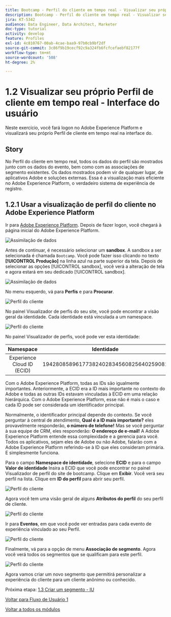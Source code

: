 ```yaml
---
title: Bootcamp - Perfil do cliente em tempo real - Visualizar seu próprio Perfil do cliente em tempo real - Interface do usuário
description: Bootcamp - Perfil do cliente em tempo real - Visualizar seu próprio Perfil do cliente em tempo real - Interface do usuário
jira: KT-5342
audience: Data Engineer, Data Architect, Marketer
doc-type: tutorial
activity: develop
feature: Profiles
exl-id: 4c810767-00ab-4cae-baa9-97b0cb9bf2df
source-git-commit: 3c86f9b19cecf92c9a324fb6fcfcefaebf82177f
workflow-type: tm+mt
source-wordcount: '508'
ht-degree: 2%

---
```


# 1.2 Visualizar seu próprio Perfil de cliente em tempo real - Interface do usuário

Neste exercício, você fará logon no Adobe Experience Platform e visualizará seu próprio Perfil de cliente em tempo real na interface do.

## Story

No Perfil do cliente em tempo real, todos os dados do perfil são mostrados junto com os dados do evento, bem como com as associações de segmento existentes. Os dados mostrados podem vir de qualquer lugar, de aplicativos Adobe e soluções externas. Essa é a visualização mais eficiente no Adobe Experience Platform, o verdadeiro sistema de experiência de registro.

## 1.2.1 Usar a visualização de perfil do cliente no Adobe Experience Platform

Ir para [Adobe Experience Platform](https://experience.adobe.com/platform). Depois de fazer logon, você chegará à página inicial do Adobe Experience Platform.

![Assimilação de dados](./images/home.png)

Antes de continuar, é necessário selecionar um **sandbox**. A sandbox a ser selecionada é chamada ``Bootcamp``. Você pode fazer isso clicando no texto **[!UICONTROL Produção]** na linha azul na parte superior da tela. Depois de selecionar as opções [!UICONTROL sandbox], você verá a alteração de tela e agora estará em seu dedicado [!UICONTROL sandbox].

![Assimilação de dados](./images/sb1.png)

No menu esquerdo, vá para **Perfis** e para **Procurar**.

![Perfil do cliente](./images/homemenu.png)

No painel Visualizador de perfis do seu site, você pode encontrar a visão geral da identidade. Cada identidade está vinculada a um namespace.

![Perfil do cliente](./images/identities.png)

No painel Visualizador de perfis, você pode ver esta identidade:

| Namespace | Identidade |
|:-------------:| :---------------:|
| Experience Cloud ID (ECID) | 19428085896177382402834560825640259081 |

Com o Adobe Experience Platform, todas as IDs são igualmente importantes. Anteriormente, a ECID era a ID mais importante no contexto do Adobe e todas as outras IDs estavam vinculadas à ECID em uma relação hierárquica. Com o Adobe Experience Platform, esse não é mais o caso e cada ID pode ser considerada um identificador principal.

Normalmente, o identificador principal depende do contexto. Se você perguntar à central de atendimento, **Qual é a ID mais importante?** eles provavelmente responderão, **o número de telefone!** Mas se você perguntar à sua equipe de CRM, eles responderão: **O endereço de e-mail!**  A Adobe Experience Platform entende essa complexidade e a gerencia para você. Todos os aplicativos, sejam eles de Adobe ou não Adobe, falarão com a Adobe Experience Platform referindo-se à ID que eles consideram primária. E simplesmente funciona.

Para o campo **Namespace de identidade**, selecione **ECID** e para o campo **Valor de identidade** Insira a ECID que você pode encontrar no painel Visualizador de perfil do site de bootcamp. Clique em **Exibir**. Você verá seu perfil na lista. Clique em **ID do perfil** para abrir seu perfil.

![Perfil do cliente](./images/popupecid.png)

Agora você tem uma visão geral de alguns **Atributos do perfil** do seu perfil de cliente.

![Perfil do cliente](./images/profile.png)

Ir para **Eventos**, em que você pode ver entradas para cada evento de experiência vinculado ao seu Perfil.

![Perfil do cliente](./images/profileee.png)

Finalmente, vá para a opção de menu **Associação de segmento**. Agora você verá todos os segmentos que se qualificam para este perfil.

![Perfil do cliente](./images/profileseg.png)

Agora vamos criar um novo segmento que permitirá personalizar a experiência do cliente para um cliente anônimo ou conhecido.

Próxima etapa: [1.3 Criar um segmento - IU](./ex3.md)

[Voltar para Fluxo de Usuário 1](./uc1.md)

[Voltar a todos os módulos](../../overview.md)
